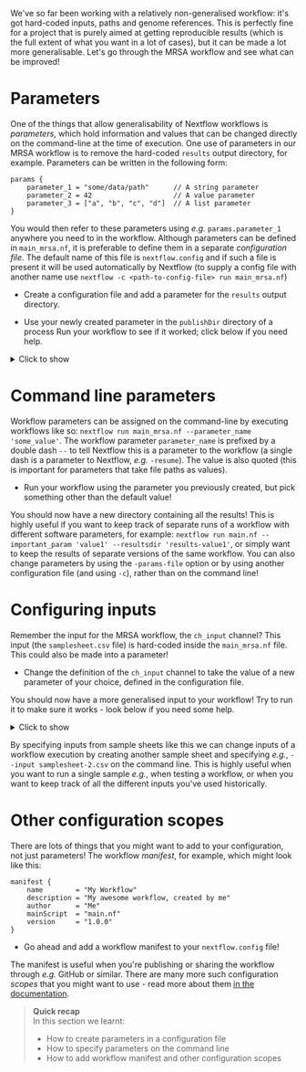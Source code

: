 We've so far been working with a relatively non-generalised workflow: it's got
hard-coded inputs, paths and genome references. This is perfectly fine for a
project that is purely aimed at getting reproducible results (which is the full
extent of what you want in a lot of cases), but it can be made a lot more
generalisable. Let's go through the MRSA workflow and see what can be improved!

# Parameters

One of the things that allow generalisability of Nextflow workflows is
*parameters*, which hold information and values that can be changed directly on
the command-line at the time of execution. One use of parameters in our MRSA
workflow is to remove the hard-coded `results` output directory, for example.
Parameters can be written in the following form:

```nextflow
params {
    parameter_1 = "some/data/path"      // A string parameter
    parameter_2 = 42                    // A value parameter
    parameter_3 = ["a", "b", "c", "d"]  // A list parameter
}
```

You would then refer to these parameters using *e.g.* `params.parameter_1`
anywhere you need to in the workflow. Although parameters can be defined in
`main_mrsa.nf`, it is preferable to define them in a separate *configuration
file*. The default name of this file is `nextflow.config` and if such a file is
present it will be used automatically by Nextflow (to supply a config file with
another name use `nextflow -c <path-to-config-file> run main_mrsa.nf`)

* Create a configuration file and add a parameter for the `results` output
  directory.

* Use your newly created parameter in the `publishDir` directory of a process
  Run your workflow to see if it worked; click below if you need help.

<details>
<summary> Click to show </summary>

```nextflow
// Configuration file
params {
    outdir = "results"
}

// A publishDir directive in a process
publishDir "${params.outdir}",
    mode: "copy"
```

</details>

# Command line parameters

Workflow parameters can be assigned on the command-line by executing workflows
like so: `nextflow run main_mrsa.nf --parameter_name 'some_value'`. The workflow
parameter `parameter_name` is prefixed by a double dash `--` to tell Nextflow
this is a parameter to the workflow (a single dash is a parameter to Nextflow,
*e.g.* `-resume`). The value is also quoted (this is important for parameters
that take file paths as values).

* Run your workflow using the parameter you previously created, but pick
  something other than the default value!

You should now have a new directory containing all the results! This is highly
useful if you want to keep track of separate runs of a workflow with different
software parameters, for example: `nextflow run main.nf --important_param
'value1' --resultsdir 'results-value1'`, or simply want to keep the results of
separate versions of the same workflow. You can also change parameters by using
the `-params-file` option or by using another configuration file (and using
`-c`), rather than on the command line!

# Configuring inputs

Remember the input for the MRSA workflow, the `ch_input` channel? This input
(the `samplesheet.csv` file) is hard-coded inside the `main_mrsa.nf` file. This
could also be made into a parameter!

* Change the definition of the `ch_input` channel to take the value of a new
  parameter of your choice, defined in the configuration file.

You should now have a more generalised input to your workflow! Try to run it to
make sure it works - look below if you need some help.

<details>
<summary> Click to show </summary>

```nextflow
// Channel definition
ch_input = Channel
    .fromPath ( params.input )
    .splitCsv ( header: true )

// Configuration file
input = "samplesheet.csv"
```

</details>

By specifying inputs from sample sheets like this we can change inputs of a
workflow execution by creating another sample sheet and specifying *e.g.*,
`--input samplesheet-2.csv` on the command line. This is highly useful when you
want to run a single sample *e.g.*, when testing a workflow, or when you want to
keep track of all the different inputs you've used historically.

# Other configuration scopes

There are lots of things that you might want to add to your configuration, not
just parameters! The workflow *manifest*, for example, which might look like
this:

```nextflow
manifest {
    name        = "My Workflow"
    description = "My awesome workflow, created by me"
    author      = "Me"
    mainScript  = "main.nf"
    version     = "1.0.0"
}
```

* Go ahead and add a workflow manifest to your `nextflow.config` file!

The manifest is useful when you're publishing or sharing the workflow through
*e.g.* GitHub or similar. There are many more such configuration *scopes* that
you might want to use - read more about them [in the documentation](https://www.nextflow.io/docs/latest/config.html#config-scopes).

> **Quick recap** <br>
> In this section we learnt:
>
> * How to create parameters in a configuration file
> * How to specify parameters on the command line
> * How to add workflow manifest and other configuration scopes
